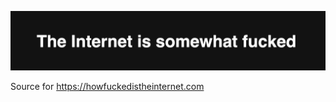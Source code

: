 ![banner image](https://github.com/detobate/howfuckedistheinternet.com/blob/main/the%20internet%20is%20fucked%20banner.png)

Source for https://howfuckedistheinternet.com

